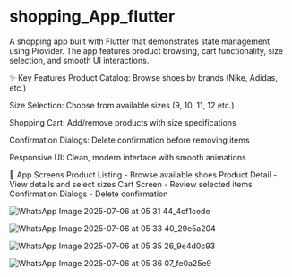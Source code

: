 # shopping_App_flutter
A shopping app built with Flutter that demonstrates state management using Provider. The app features product browsing, cart functionality, size selection, and smooth UI interactions.

✨ Key Features
Product Catalog: Browse shoes by brands (Nike, Adidas, etc.)

Size Selection: Choose from available sizes (9, 10, 11, 12 etc.)

Shopping Cart: Add/remove products with size specifications

Confirmation Dialogs: Delete confirmation before removing items

Responsive UI: Clean, modern interface with smooth animations

📸 App Screens
Product Listing - Browse available shoes
Product Detail - View details and select sizes
Cart Screen - Review selected items
Confirmation Dialogs - Delete confirmation


![WhatsApp Image 2025-07-06 at 05 31 44_4cf1cede](https://github.com/user-attachments/assets/f15abdd6-5a2e-4464-96a3-66424209f1bb)

![WhatsApp Image 2025-07-06 at 05 33 40_29e5a204](https://github.com/user-attachments/assets/40d157a5-4796-47c3-9393-d267e4d2c7a8)

![WhatsApp Image 2025-07-06 at 05 35 26_9e4d0c93](https://github.com/user-attachments/assets/b42524e0-ee1a-4fd0-aed5-c135b8083794)

![WhatsApp Image 2025-07-06 at 05 36 07_fe0a25e9](https://github.com/user-attachments/assets/22bee051-b42e-4109-a851-05eb7ace2b45)

